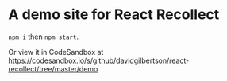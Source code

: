 # A demo site for React Recollect

`npm i` then `npm start`.

Or view it in CodeSandbox at
https://codesandbox.io/s/github/davidgilbertson/react-recollect/tree/master/demo
